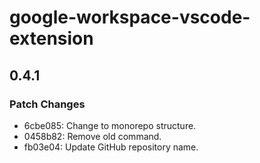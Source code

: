 # google-workspace-vscode-extension

## 0.4.1

### Patch Changes

- 6cbe085: Change to monorepo structure.
- 0458b82: Remove old command.
- fb03e04: Update GitHub repository name.
